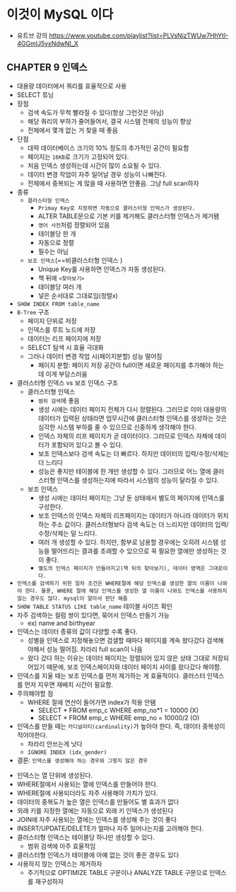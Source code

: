 # 이것이 MySQL 이다 
- 유트브 강의
https://www.youtube.com/playlist?list=PLVsNizTWUw7HhYtI-4GGmlJ5yxNdwNI_X


## CHAPTER 9 인덱스 
- 대용량 데이터에서 쿼리를 효율적으로 사용
- SELECT 튜닝 
- 장점
  + 검색 속도가 무척 빨라질 수 있다(항상 그런것은 아님)
  + 해당 쿼리의 부하가 줄어들어서, 결국 시스템 전체의 성능이 향상
  + 전체에서 몇개 없는 거 찾을 때 좋음
- 단점
  + 대략 데이터베이스 크기의 10% 정도의 추가적인 공간이 필요함
  + 페이지는 `16KB`로 크기가 고정되어 있다. 
  + 처음 인덱스 생성하는데 시간이 많이 소요될 수 있다. 
  + 데이터 변경 작업이 자주 일어날 경우 성능이 나빠진다. 
  + 전체에서 중복되는 게 많을 때 사용하면 안좋음. 그냥 full scan하자  
- 종류
  + `클러스터형 인덱스`
    * `Primay Key로 지정하면 자동으로 클러스터형 인덱스가 생성된다.`
    * ALTER TABLE문으로 기본 키를 제거해도 클러스터형 인덱스가 제거됌 
    * `영어 사전`처럼 정렬되어 있음
    * 테이블당 한 개 
    * 자동으로 정렬
    * 필수는 아님
  + `보조 인덱스`(==비클러스터형 인덱스 )
    * Unique Key를 사용하면 인덱스가 자동 생성된다. 
    * 책 뒤에 `<찾아보기>`
    * 테이블당 여러 개 
    * 넣은 순서대로 그대로임(정렬x)
- `SHOW INDEX FROM table_name`
- `B-Tree` 구조 
  + 페이지 단위로 저장
  + 인덱스를 루트 노드에 저장
  + 데이터는 리프 페이지에 저장
  + SELECT 탐색 시 효율 극대화 
  + 그러나 데이터 변경 작업 시(페이지분할) 성능 떨어짐 
    * 페이지 분할: 페이지 저장 공간이 full이면 새로운 페이지를 추가해야 하는데 이게 부담스러움 
- 클러스터형 인덱스 vs 보조 인덱스 구조 
  + 클러스터형 인덱스
    * `범위 검색`에 좋음 
    * 생성 시에는 데이터 페이지 전체가 다시 정렬된다. 그러므로 이미 대용량의 데이터가 입력된 상태라면 업무시간에 클러스터형 인덱스를 생성하는 것은 심각한 시스템 부하를 줄 수 있으므로 신중하게 생각해야 한다.
    * 인덱스 자체의 리프 페이지가 곧 데이터이다. 그러므로 인덱스 자체에 데이터가 포함되어 있다고 볼 수 있다.
    * 보조 인덱스보다 검색 속도는 더 빠르다. 하지만 데이터의 입력/수정/삭제는 더 느리다 
    * 성능은 좋지만 테이블에 한 개만 생성할 수 있다. 그러므로 어느 열에 클러스터형 인덱스를 생성하는지에 따라서 시스템의 성능이 달라질 수 있다. 
  + 보조 인덱스 
    * 생성 시에는 데이터 페이지는 그냥 둔 상태에서 별도의 페이지에 인덱스를 구성한다.
    * 보조 인덱스의 인덱스 자체의 리프페이지는 데이터가 아니라 데이터가 위치하는 주소 값이다. 클러스터형보다 검색 속도는 더 느리지만 데이터의 입력/수정/삭제는 덜 느리다.
    * 여러 개 생성할 수 있다. 하지만, 함부로 남용할 경우에는 오히려 시스템 성능을 떨어뜨리는 결과를 초래할 수 있으므로 꼭 필요한 열에만 생성하는 것이 좋다. 
    * `별도의 인덱스 페이지가 만들어지고(책 뒤의 찾아보기), 데이터 영역은 그대로이다.`
- `인덱스를 검색하기 위한 일차 조건은 WHERE절에 해당 인덱스를 생성한 열의 이름이 나와야 한다. 물론, WHERE 절에 해당 인덱스를 생성한 열 이름이 나와도 인덱스를 사용하지 않는 경우도 많다. mysql이 알아서 판단 해줌`
- `SHOW TABLE STATUS LIKE table_name` 테이블 사이즈 확인                               
- 자주 검색하는 컬럼 쌍이 있다면, 묶어서 인덱스 만들기 가능 
  + ex) name and birthyear                                                         
- 인덱스는 데이터 종류의 값이 다양할 수록 좋다.
  + 성별을 인덱스로 지정해놓으면 검샐할 때마다 페이지를 계속 왔다갔다 검색해야해서 성능 떨어짐. 차라리 full scan이 나음                      
  + 왔다 갔다 하는 이유는 데이터 페이지는 정렬되어 있지 않은 상태 그대로 저장되어있기 때문에, 보조 인덱스페이지와 데이터 페이지 사이를 왔다갔다 해야함.                                         
- 인덱스를 지울 때는 보조 인덱스를 먼저 제가하는 게 효율적이다. 클러스터 인덱스를 먼저 지우면 재배치 시간이 필요함. 
- 주의해야할 점
  + WHERE 절에 연산이 들어가면 index가 적용 안됌 
    * SELECT * FROM emp_c WHERE emp_no*1 = 10000 (X)
    * SELECT * FROM emp_c WHERE emp_no = 10000/2 (O)
- 인덱스를 만들 때는 `카디널리티(cardinality)`가 높아야 한다. 즉, 데이터 중복성이 적어야한다.      
  + 차라리 안쓰는게 낫다 
  + `IGNORE INDEX (idx_gender)`
- 결론: `인덱스를 생성해야 하는 경우와 그렇지 않은 경우`
 + 인덱스는 열 단위에 생성된다.
 + WHERE절에서 사용되는 열에 인덱스를 만들어야 한다. 
 + WHERE절에 사용되더라도 자주 사용해야 가치가 있다. 
 + 데이터의 중복도가 높은 열은 인덱스를 만들어도 별 효과가 없다
 + 외래 키를 지정한 열에는 자동으로 외래 키 인덱스가 생성된다 
 + JOIN에 자주 사용되는 열에는 인덱스를 생성해 주는 것이 좋다
 + INSERT/UPDATE/DELETE가 얼마나 자주 일어나는지를 고려해야 한다.
 + 클러스터형 인덱스는 테이블당 하나만 생성할 수 있다.
   * 범위 검색에 아주 효울적임
 + 클러스터형 인덱스가 테이블에 아예 없는 것이 좋은 경우도 있다
 + 사용하지 않는 인덱스는 제거하자 
   * 주기적으로 OPTIMIZE TABLE 구문이나 ANALYZE TABLE 구문으로 인덱스를 재구성하자 
